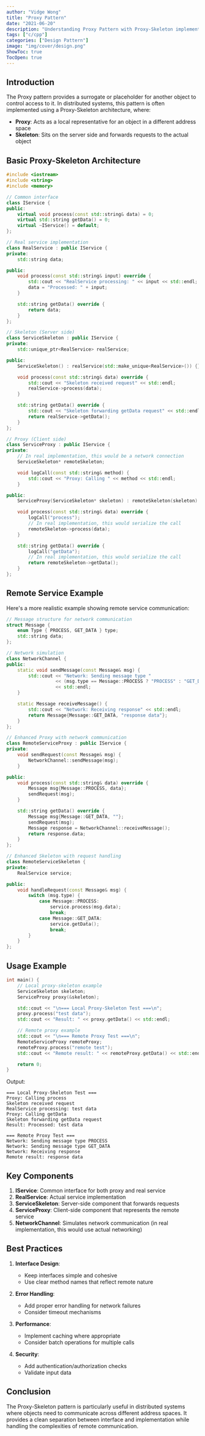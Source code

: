 ```yaml
---
author: "Vidge Wong"
title: "Proxy Pattern"
date: "2021-06-20"
description: "Understanding Proxy Pattern with Proxy-Skeleton implementation in C++"
tags: ["c/cpp"]
categories: ["Design Pattern"]
image: "img/cover/design.png"
ShowToc: true
TocOpen: true
---
```


## Introduction

The Proxy pattern provides a surrogate or placeholder for another object to control access to it. In distributed systems, this pattern is often implemented using a Proxy-Skeleton architecture, where:

- **Proxy**: Acts as a local representative for an object in a different address space
- **Skeleton**: Sits on the server side and forwards requests to the actual object

## Basic Proxy-Skeleton Architecture

```cpp
#include <iostream>
#include <string>
#include <memory>

// Common interface
class IService {
public:
    virtual void process(const std::string& data) = 0;
    virtual std::string getData() = 0;
    virtual ~IService() = default;
};

// Real service implementation
class RealService : public IService {
private:
    std::string data;

public:
    void process(const std::string& input) override {
        std::cout << "RealService processing: " << input << std::endl;
        data = "Processed: " + input;
    }

    std::string getData() override {
        return data;
    }
};

// Skeleton (Server side)
class ServiceSkeleton : public IService {
private:
    std::unique_ptr<RealService> realService;

public:
    ServiceSkeleton() : realService(std::make_unique<RealService>()) {}

    void process(const std::string& data) override {
        std::cout << "Skeleton received request" << std::endl;
        realService->process(data);
    }

    std::string getData() override {
        std::cout << "Skeleton forwarding getData request" << std::endl;
        return realService->getData();
    }
};

// Proxy (Client side)
class ServiceProxy : public IService {
private:
    // In real implementation, this would be a network connection
    ServiceSkeleton* remoteSkeleton;

    void logCall(const std::string& method) {
        std::cout << "Proxy: Calling " << method << std::endl;
    }

public:
    ServiceProxy(ServiceSkeleton* skeleton) : remoteSkeleton(skeleton) {}

    void process(const std::string& data) override {
        logCall("process");
        // In real implementation, this would serialize the call
        remoteSkeleton->process(data);
    }

    std::string getData() override {
        logCall("getData");
        // In real implementation, this would serialize the call
        return remoteSkeleton->getData();
    }
};
```

## Remote Service Example

Here's a more realistic example showing remote service communication:

```cpp
// Message structure for network communication
struct Message {
    enum Type { PROCESS, GET_DATA } type;
    std::string data;
};

// Network simulation
class NetworkChannel {
public:
    static void sendMessage(const Message& msg) {
        std::cout << "Network: Sending message type " 
                  << (msg.type == Message::PROCESS ? "PROCESS" : "GET_DATA")
                  << std::endl;
    }

    static Message receiveMessage() {
        std::cout << "Network: Receiving response" << std::endl;
        return Message{Message::GET_DATA, "response data"};
    }
};

// Enhanced Proxy with network communication
class RemoteServiceProxy : public IService {
private:
    void sendRequest(const Message& msg) {
        NetworkChannel::sendMessage(msg);
    }

public:
    void process(const std::string& data) override {
        Message msg{Message::PROCESS, data};
        sendRequest(msg);
    }

    std::string getData() override {
        Message msg{Message::GET_DATA, ""};
        sendRequest(msg);
        Message response = NetworkChannel::receiveMessage();
        return response.data;
    }
};

// Enhanced Skeleton with request handling
class RemoteServiceSkeleton {
private:
    RealService service;

public:
    void handleRequest(const Message& msg) {
        switch (msg.type) {
            case Message::PROCESS:
                service.process(msg.data);
                break;
            case Message::GET_DATA:
                service.getData();
                break;
        }
    }
};
```

## Usage Example

```cpp
int main() {
    // Local proxy-skeleton example
    ServiceSkeleton skeleton;
    ServiceProxy proxy(&skeleton);

    std::cout << "\n=== Local Proxy-Skeleton Test ===\n";
    proxy.process("test data");
    std::cout << "Result: " << proxy.getData() << std::endl;

    // Remote proxy example
    std::cout << "\n=== Remote Proxy Test ===\n";
    RemoteServiceProxy remoteProxy;
    remoteProxy.process("remote test");
    std::cout << "Remote result: " << remoteProxy.getData() << std::endl;

    return 0;
}
```

Output:
```
=== Local Proxy-Skeleton Test ===
Proxy: Calling process
Skeleton received request
RealService processing: test data
Proxy: Calling getData
Skeleton forwarding getData request
Result: Processed: test data

=== Remote Proxy Test ===
Network: Sending message type PROCESS
Network: Sending message type GET_DATA
Network: Receiving response
Remote result: response data
```

## Key Components

1. **IService**: Common interface for both proxy and real service
2. **RealService**: Actual service implementation
3. **ServiceSkeleton**: Server-side component that forwards requests
4. **ServiceProxy**: Client-side component that represents the remote service
5. **NetworkChannel**: Simulates network communication (in real implementation, this would use actual networking)

## Best Practices

1. **Interface Design**:
   - Keep interfaces simple and cohesive
   - Use clear method names that reflect remote nature

2. **Error Handling**:
   - Add proper error handling for network failures
   - Consider timeout mechanisms

3. **Performance**:
   - Implement caching where appropriate
   - Consider batch operations for multiple calls

4. **Security**:
   - Add authentication/authorization checks
   - Validate input data

## Conclusion

The Proxy-Skeleton pattern is particularly useful in distributed systems where objects need to communicate across different address spaces. It provides a clean separation between interface and implementation while handling the complexities of remote communication. 